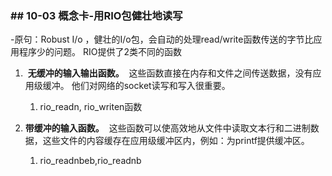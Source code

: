 ### \## 10-03 概念卡-用RIO包健壮地读写

\-原句：Robust I/o ，健壮的I/o包，会自动的处理read/write函数传送的字节比应用程序少的问题。 RIO提供了2类不同的函数

1.  **无缓冲的输入输出函数。**  这些函数直接在内存和文件之间传送数据，没有应用级缓冲。 他们对网络的socket读写和写入很重要。  
    
    1. rio_readn, rio_writen函数
2. **带缓冲的输入函数。**  这些函数可以使高效地从文件中读取文本行和二进制数据，这些文件的内容缓存在应用级缓冲区内，例如：为printf提供缓冲区。
    
    1. rio_readnbeb,rio_readnb